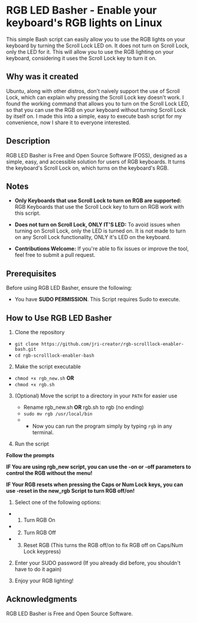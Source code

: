 


# RGB LED Basher - Enable your keyboard's RGB lights on Linux

This simple Bash script can easily allow you to use the RGB lights on your
keyboard by turning the Scroll Lock LED on. It does not turn on Scroll Lock,
only the LED for it. This will allow you to use the RGB lighting on your keyboard,
considering it uses the Scroll Lock key to turn it on.

## Why was it created

Ubuntu, along with other distros, don't naively support the use of Scroll Lock,
which can explain why pressing the Scroll Lock key doesn't work. I found the working
command that allows you to turn on the Scroll Lock LED, so that you can use the RGB on
your keyboard without turning Scroll Lock by itself on. I made this into a simple,
easy to execute bash script for my convenience, now I share it to everyone interested.

## Description

RGB LED Basher is Free and Open Source Software (FOSS), designed as a
simple, easy, and accessible solution for users of RGB keyboards. It 
turns the keyboard's Scroll Lock on, which turns on the keyboard's RGB.

## Notes

-   **Only Keyboards that use Scroll Lock to turn on RGB are supported:**
    RGB Keyboards that use the Scroll Lock key to turn on RGB work with this 
    script.

-   **Does not turn on Scroll Lock, ONLY IT'S LED:** To avoid issues when
    turning on Scroll Lock, only the LED is turned on. It is not made to turn
    on any Scroll Lock functionality, ONLY it's LED on the keyboard.
    
-   **Contributions Welcome:** If you're able to fix issues or improve
    the tool, feel free to submit a pull request.

## Prerequisites

Before using RGB LED Basher, ensure the following:

-   You have **SUDO PERMISSION**. This Script requires Sudo to execute.

## How to Use RGB LED Basher

1.  Clone the repository
  - `git clone https://github.com/jri-creator/rgb-scrolllock-enabler-bash.git`
  - `cd rgb-scrolllock-enabler-bash`
2.  Make the script executable
   - `chmod +x rgb_new.sh` **OR**
   - `chmod +x rgb.sh`
3.  (Optional) Move the script to a directory in your `PATH` for easier
    use
    - Rename rgb_new.sh **OR** rgb.sh to rgb (no ending)
    - `sudo mv rgb /usr/local/bin`
    -    -    Now you can run the program simply by typing `rgb` in any
        terminal.

4. Run the script

**Follow the prompts**

**IF You are using rgb_new script, you can use the -on or -off parameters to 
control the RGB without the menu!**

**IF Your RGB resets when pressing the Caps or Num Lock keys, you can use -reset in 
the new_rgb Script to turn RGB off/on!**

1.  Select one of the following options:
   - 1. Turn RGB On
   - 2. Turn RGB Off
   - 3. Reset RGB (This turns the RGB off/on to fix RGB off on Caps/Num Lock keypress)
        
2.  Enter your SUDO password (If you already did before, you shouldn't have
    to do it again)

3.  Enjoy your RGB lighting!

## Acknowledgments

RGB LED Basher is Free and Open Source Software.
